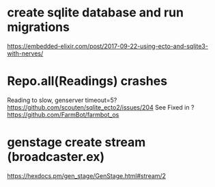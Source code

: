 # create sqlite database and run migrations
https://embedded-elixir.com/post/2017-09-22-using-ecto-and-sqlite3-with-nerves/

# Repo.all(Readings) crashes
Reading to slow, genserver timeout=5?
https://github.com/scouten/sqlite_ecto2/issues/204
See Fixed in ? https://github.com/FarmBot/farmbot_os

# genstage create stream (broadcaster.ex)
https://hexdocs.pm/gen_stage/GenStage.html#stream/2
